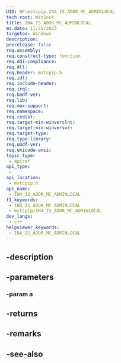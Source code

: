 ```yaml
---
UID: NF:mstcpip.IN4_IS_ADDR_MC_ADMINLOCAL
tech.root: WinSock
title: IN4_IS_ADDR_MC_ADMINLOCAL
ms.date: 11/21/2023
targetos: Windows
description: 
prerelease: false
req.assembly: 
req.construct-type: function
req.ddi-compliance: 
req.dll: 
req.header: mstcpip.h
req.idl: 
req.include-header: 
req.irql: 
req.kmdf-ver: 
req.lib: 
req.max-support: 
req.namespace: 
req.redist: 
req.target-min-winverclnt: 
req.target-min-winversvr: 
req.target-type: 
req.type-library: 
req.umdf-ver: 
req.unicode-ansi: 
topic_type:
 - apiref
api_type:
 - 
api_location:
 - mstcpip.h
api_name:
 - IN4_IS_ADDR_MC_ADMINLOCAL
f1_keywords:
 - IN4_IS_ADDR_MC_ADMINLOCAL
 - mstcpip/IN4_IS_ADDR_MC_ADMINLOCAL
dev_langs:
 - c++
helpviewer_keywords:
 - IN4_IS_ADDR_MC_ADMINLOCAL
---
```


## -description

## -parameters

### -param a

## -returns

## -remarks

## -see-also

